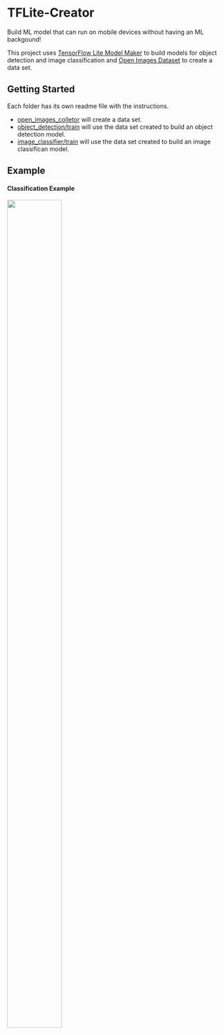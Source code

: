 # TFLite-Creator

Build ML model that can run on mobile devices without having an ML backgound!

This project uses [TensorFlow Lite Model Maker](https://www.tensorflow.org/lite/models/modify/model_maker) to build models for object detection and image classification and [Open Images Dataset](https://storage.googleapis.com/openimages/web/index.html) to create a data set.



## Getting Started

Each folder has its own readme file with the instructions. 

- [open_images_colletor](open_images_colletor) will create a data set.
- [object_detection/train](object_detection/train) will use the data set created to build an object detection model.
- [image_classifier/train](image_classifier/train) will use the data set created to build an image classifican model.


## Example


#### Classification Example

<img src="media_example/classification.gif" width="50%" height="70%"/>


